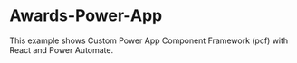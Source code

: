 # Awards-Power-App
This example shows Custom Power App Component Framework (pcf) with React and Power Automate.
